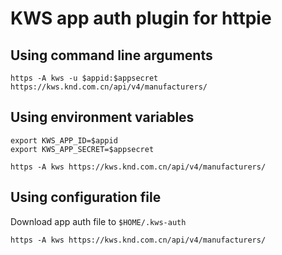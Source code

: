 # KWS app auth plugin for httpie

## Using command line arguments

```shell
https -A kws -u $appid:$appsecret https://kws.knd.com.cn/api/v4/manufacturers/
```

## Using environment variables

```shell script
export KWS_APP_ID=$appid
export KWS_APP_SECRET=$appsecret

https -A kws https://kws.knd.com.cn/api/v4/manufacturers/
```

## Using configuration file

Download app auth file to `$HOME/.kws-auth`

```shell script
https -A kws https://kws.knd.com.cn/api/v4/manufacturers/
```
